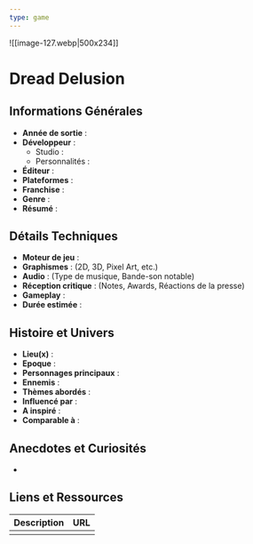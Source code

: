 ```yaml
---
type: game
---
```

![[image-127.webp|500x234]]
# Dread Delusion

## Informations Générales

- **Année de sortie** : 
- **Développeur** : 
	- Studio : 
	- Personnalités : 
- **Éditeur** : 
- **Plateformes** : 
- **Franchise** : 
- **Genre** :
- **Résumé** : 

## Détails Techniques
- **Moteur de jeu** : 
- **Graphismes** : (2D, 3D, Pixel Art, etc.)
- **Audio** : (Type de musique, Bande-son notable)
- **Réception critique** : (Notes, Awards, Réactions de la presse)
- **Gameplay** :
- **Durée estimée** : 

## Histoire et Univers
- **Lieu(x)** : 
- **Epoque** : 
- **Personnages principaux** : 
- **Ennemis** :
- **Thèmes abordés** : 
- **Influencé par** :
- **A inspiré** : 
- **Comparable à** :
## Anecdotes et Curiosités
- 
## Liens et Ressources

| Description | URL |
| ----------- | --- |
|             |     |
